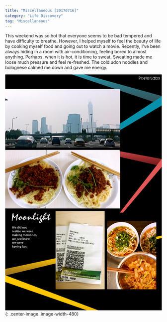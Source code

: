 ```yaml
---
title: "Miscellaneous [20170716]"
category: "Life Discovery"
tag: "Miscellaneous"
---
```


This weekend was so hot that everyone seems to be bad tempered and have difficulty to breathe. However, I helped myself to feel the beauty of life by cooking myself food and going out to watch a movie. Recently, I've been always hiding in a room with air-conditioning, feeling bored to almost anything. Perhaps, when it is hot, it is time to sweat. Sweating made me loose much pressure and feel re-freshed. The cold udon noodles and bolognese calmed me down and gave me energy.

![Weekend](https://raw.githubusercontent.com/joshua19881228/my_blogs/master/Life_Discovery/Miscellaneous/figures/2017-07-16.jpg "Weekend"){: .center-image .image-width-480}